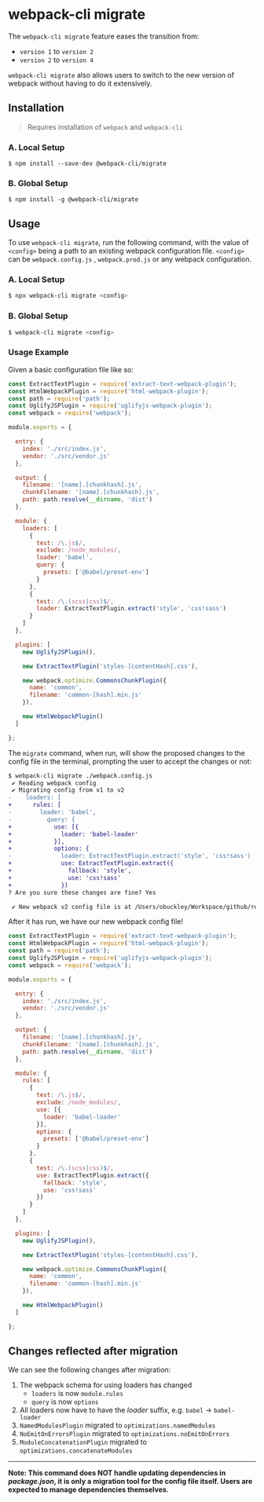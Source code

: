 # webpack-cli migrate

The `webpack-cli migrate` feature eases the transition from:
- `version 1` to `version 2`
- `version 2` to `version 4`

`webpack-cli migrate` also allows users to switch to the new version of webpack without having to do it extensively.

## Installation
> Requires installation of `webpack` and `webpack-cli`
### A. Local Setup
```shell
$ npm install --save-dev @webpack-cli/migrate
```
### B. Global Setup
```shell
$ npm install -g @webpack-cli/migrate
```

## Usage
To use `webpack-cli migrate`, run the following command, with the value of `<config>` being a path to an existing webpack configuration file. `<config>` can be `webpack.config.js` , `webpack.prod.js` or any webpack configuration.
### A. Local Setup
```bash
$ npx webpack-cli migrate <config>
```
### B. Global Setup
```bash
$ webpack-cli migrate <config>
```
### Usage Example
Given a basic configuration file like so:

```javascript
const ExtractTextPlugin = require('extract-text-webpack-plugin');
const HtmlWebpackPlugin = require('html-webpack-plugin');
const path = require('path');
const UglifyJSPlugin = require('uglifyjs-webpack-plugin');
const webpack = require('webpack');

module.exports = {

  entry: {
	index: './src/index.js',
	vendor: './src/vendor.js'
  },

  output: {
	filename: '[name].[chunkhash].js',
	chunkFilename: '[name].[chunkhash].js',
	path: path.resolve(__dirname, 'dist')
  },

  module: {
	loaders: [
	  {
		test: /\.js$/,
		exclude: /node_modules/,
		loader: 'babel',
		query: {
		  presets: ['@babel/preset-env']
		}
	  },
	  {
		test: /\.(scss|css)$/,
		loader: ExtractTextPlugin.extract('style', 'css!sass')
	  }
	]
  },

  plugins: [
	new UglifyJSPlugin(),

	new ExtractTextPlugin('styles-[contentHash].css'),

	new webpack.optimize.CommonsChunkPlugin({
	  name: 'common',
	  filename: 'common-[hash].min.js'
	}),

	new HtmlWebpackPlugin()
  ]

};
```

The `migrate` command, when run, will show the proposed changes to the config file in the terminal, prompting the user to
accept the changes or not:

```diff
$ webpack-cli migrate ./webpack.config.js
 ✔ Reading webpack config
 ✔ Migrating config from v1 to v2
-    loaders: [
+      rules: [
-        loader: 'babel',
-          query: {
+            use: [{
+              loader: 'babel-loader'
+            }],
+            options: {
-              loader: ExtractTextPlugin.extract('style', 'css!sass')
+              use: ExtractTextPlugin.extract({
+                fallback: 'style',
+                use: 'css!sass'
+              })
? Are you sure these changes are fine? Yes

 ✔︎ New webpack v2 config file is at /Users/obuckley/Workspace/github/repos/webpack-migrate-sandbox/webpack.config.js
```


After it has run, we have our new webpack config file!

```javascript
const ExtractTextPlugin = require('extract-text-webpack-plugin');
const HtmlWebpackPlugin = require('html-webpack-plugin');
const path = require('path');
const UglifyJSPlugin = require('uglifyjs-webpack-plugin');
const webpack = require('webpack');

module.exports = {

  entry: {
	index: './src/index.js',
	vendor: './src/vendor.js'
  },

  output: {
	filename: '[name].[chunkhash].js',
	chunkFilename: '[name].[chunkhash].js',
	path: path.resolve(__dirname, 'dist')
  },

  module: {
	rules: [
	  {
		test: /\.js$/,
		exclude: /node_modules/,
		use: [{
		  loader: 'babel-loader'
		}],
		options: {
		  presets: ['@babel/preset-env']
		}
	  },
	  {
		test: /\.(scss|css)$/,
		use: ExtractTextPlugin.extract({
		  fallback: 'style',
		  use: 'css!sass'
		})
	  }
	]
  },

  plugins: [
	new UglifyJSPlugin(),

	new ExtractTextPlugin('styles-[contentHash].css'),

	new webpack.optimize.CommonsChunkPlugin({
	  name: 'common',
	  filename: 'common-[hash].min.js'
	}),

	new HtmlWebpackPlugin()
  ]

};
```
## Changes reflected after migration
We can see the following changes after migration:
1.  The webpack schema for using loaders has changed
    - `loaders` is now `module.rules`
    -  `query` is now `options`
2.  All loaders now have to have the *loader* suffix, e.g. `babel` -> `babel-loader`
3.  `NamedModulesPlugin` migrated to `optimizations.namedModules`
4.  `NoEmitOnErrorsPlugin` migrated to `optimizations.noEmitOnErrors`
5.  `ModuleConcatenationPlugin` migrated to `optimizations.concatenateModules`
---
**Note: This command does NOT handle updating dependencies in _package.json_, it is only a migration tool for the config
file itself.  Users are expected to manage dependencies themselves.**
